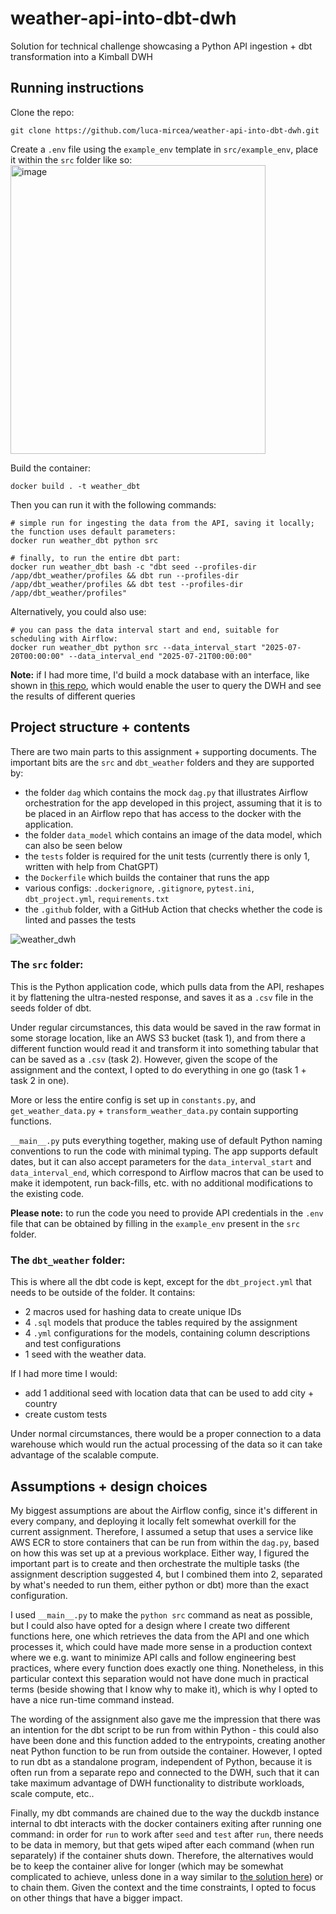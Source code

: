 # weather-api-into-dbt-dwh
Solution for technical challenge showcasing a Python API ingestion + dbt transformation into a Kimball DWH

## Running instructions

Clone the repo:
```
git clone https://github.com/luca-mircea/weather-api-into-dbt-dwh.git
```


Create a `.env` file using the `example_env` template in `src/example_env`, place it within the `src` folder like so:
<img width="408" height="462" alt="image" src="https://github.com/user-attachments/assets/fb116f96-f7e0-4f60-9125-858087967e11" />


Build the container:

```
docker build . -t weather_dbt
```

Then you can run it with the following commands:
```
# simple run for ingesting the data from the API, saving it locally; the function uses default parameters:
docker run weather_dbt python src

# finally, to run the entire dbt part:
docker run weather_dbt bash -c "dbt seed --profiles-dir /app/dbt_weather/profiles && dbt run --profiles-dir /app/dbt_weather/profiles && dbt test --profiles-dir /app/dbt_weather/profiles"
```

Alternatively, you could also use:
```
# you can pass the data interval start and end, suitable for scheduling with Airflow:
docker run weather_dbt python src --data_interval_start "2025-07-20T00:00:00" --data_interval_end "2025-07-21T00:00:00"
```

**Note:** if I had more time, I'd build a mock database with an interface, like shown in [this repo](https://github.com/luca-mircea/holidays-api), which would enable the user to query the DWH and see the results of different queries

## Project structure + contents
There are two main parts to this assignment + supporting documents. The important bits are the `src` and `dbt_weather` folders and they are supported by:
- the folder `dag` which contains the mock `dag.py` that illustrates Airflow orchestration for the app developed in this project, assuming that it is to be placed in an Airflow repo that has access to the docker with the application.
- the folder `data_model` which contains an image of the data model, which can also be seen below
- the `tests` folder is required for the unit tests (currently there is only 1, written with help from ChatGPT)
- the `Dockerfile` which builds the container that runs the app
- various configs: `.dockerignore`, `.gitignore`, `pytest.ini`, `dbt_project.yml`, `requirements.txt`
- the `.github` folder, with a GitHub Action that checks whether the code is linted and passes the tests


![weather_dwh](https://github.com/user-attachments/assets/6d13236e-1f36-4fe3-9696-93b5c09f6049)


### The `src` folder:

This is the Python application code, which pulls data from the API, reshapes it by flattening the ultra-nested response, and saves it as a `.csv` file in the seeds folder of dbt.

Under regular circumstances, this data would be saved in the raw format in some storage location, like an AWS S3 bucket (task 1), and from there a different function would read it and transform it into something tabular that can be saved as a `.csv` (task 2). However, given the scope of the assignment and the context, I opted to do everything in one go (task 1 + task 2 in one).

More or less the entire config is set up in `constants.py`, and `get_weather_data.py` + `transform_weather_data.py` contain supporting functions.

`__main__.py` puts everything together, making use of default Python naming conventions to run the code with minimal typing. The app supports default dates, but it can also accept parameters for the `data_interval_start` and `data_interval_end`, which correspond to Airflow macros that can be used to make it idempotent, run back-fills, etc. with no additional modifications to the existing code.

**Please note:** to run the code you need to provide API credentials in the `.env` file that can be obtained by filling in the `example_env` present in the `src` folder.

### The `dbt_weather` folder:

This is where all the dbt code is kept, except for the `dbt_project.yml` that needs to be outside of the folder. It contains:
- 2 macros used for hashing data to create unique IDs
- 4 `.sql` models that produce the tables required by the assignment
- 4 `.yml` configurations for the models, containing column descriptions and test configurations
- 1 seed with the weather data.


If I had more time I would:
- add 1 additional seed with location data that can be used to add city + country
- create custom tests


Under normal circumstances, there would be a proper connection to a data warehouse which would run the actual processing of the data so it can take advantage of the scalable compute.

## Assumptions + design choices

My biggest assumptions are about the Airflow config, since it's different in every company, and deploying it locally felt somewhat overkill for the current assignment. Therefore, I assumed a setup that uses a service like AWS ECR to store containers that can be run from within the `dag.py`, based on how this was set up at a previous workplace. Either way, I figured the important part is to create and then orchestrate the multiple tasks (the assignment description suggested 4, but I combined them into 2, separated by what's needed to run them, either python or dbt) more than the exact configuration.


I used `__main__.py` to make the `python src` command as neat as possible, but I could also have opted for a design where I create two different functions here, one which retrieves the data from the API and one which processes it, which could have made more sense in a production context where we e.g. want to minimize API calls and follow engineering best practices, where every function does exactly one thing. Nonetheless, in this particular context this separation would not have done much in practical terms (beside showing that I know why to make it), which is why I opted to have a nice run-time command instead.


The wording of the assignment also gave me the impression that there was an intention for the dbt script to be run from within Python - this could also have been done and this function added to the entrypoints, creating another neat Python function to be run from outside the container. However, I opted to run dbt as a standalone program, independent of Python, because it is often run from a separate repo and connected to the DWH, such that it can take maximum advantage of DWH functionality to distribute workloads, scale compute, etc..


Finally, my dbt commands are chained due to the way the duckdb instance internal to dbt interacts with the docker containers exiting after running one command: in order for `run` to work after `seed` and `test` after `run`, there needs to be data in memory, but that gets wiped after each command (when run separately) if the container shuts down. Therefore, the alternatives would be to keep the container alive for longer (which may be somewhat complicated to achieve, unless done in a way similar to [the solution here](https://github.com/luca-mircea/holidays-api)) or to chain them. Given the context and the time constraints, I opted to focus on other things that have a bigger impact.
